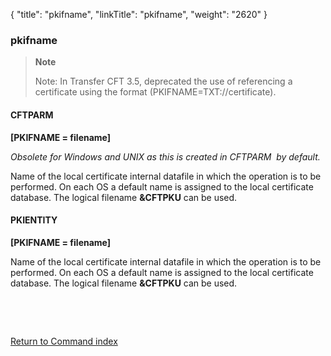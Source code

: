 {
    "title": "pkifname",
    "linkTitle": "pkifname",
    "weight": "2620"
}<span id="pkifname"></span>

### pkifname

> **Note**
>
> Note: In Transfer CFT 3.5, deprecated the use of referencing a certificate using the format (PKIFNAME=TXT://certificate).

#### CFTPARM

****[PKIFNAME = filename]****

*Obsolete for Windows and UNIX as this is created in CFTPARM  by default.*

Name of the local certificate internal datafile in which the operation is to
be performed. On each OS a default name is assigned to the local certificate
database. The logical filename ****&CFTPKU****
can be used.

#### PKIENTITY

****[PKIFNAME = filename]****

Name of the local certificate internal datafile in which the operation is to
be performed. On each OS a default name is assigned to the local certificate
database. The logical filename ****&CFTPKU****
can be used.

 

 

[Return to Command index](../../)
